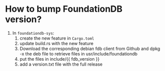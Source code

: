 # How to bump FoundationDB version?

1. In `foundationdb-sys`:
   1. create the new feature in `Cargo.toml`
   2. update build.rs with the new feature
   3. Download the corresponding debian fdb client from Github and dpkg -x the deb file to retrieve files in usr/include/foundationdb
   4. put the files in include/{{ fdb_version }}
   5. add a version.txt file with the full release
